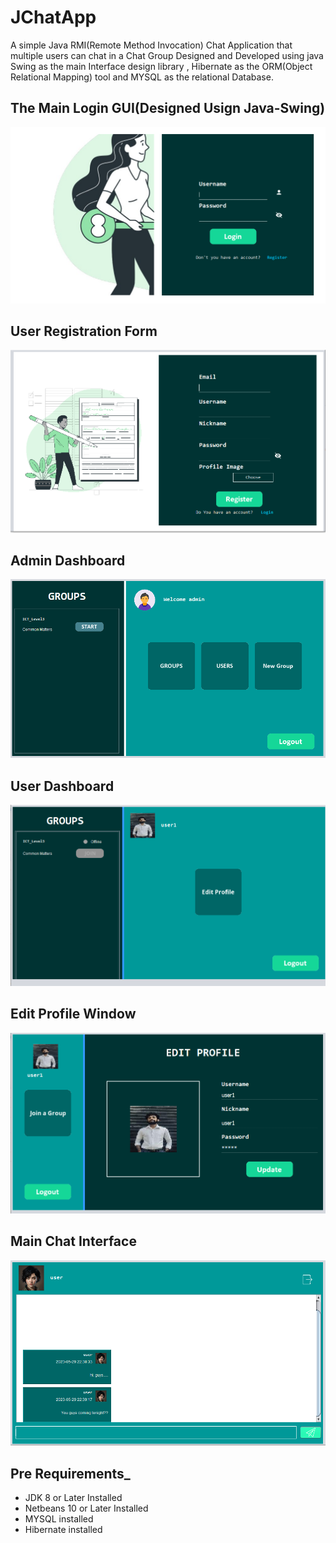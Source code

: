# JChatApp
A simple Java RMI(Remote Method Invocation) Chat Application that multiple users can chat in a Chat Group Designed and Developed using java Swing as the main Interface design library , Hibernate as the ORM(Object Relational Mapping) tool and MYSQL as the relational Database.

## The Main Login GUI(Designed Usign Java-Swing)

![MainGUI!](Login.PNG)

## User Registration Form

![MainGUI!](Registration.PNG)

## Admin Dashboard

![MainGUI!](Admin_dashboard.PNG)

## User Dashboard

![MainGUI!](User_dashboard.PNG)

## Edit Profile Window

![MainGUI!](Edit_Profile.PNG)

## Main Chat Interface

![MainGUI!](Chat_Interface.PNG)

## ____Pre Requirements_____

* JDK 8 or Later Installed
* Netbeans 10 or Later Installed
* MYSQL installed
* Hibernate installed
